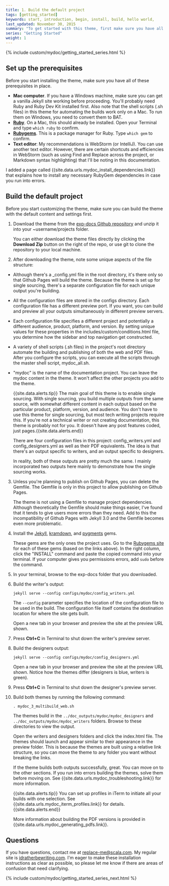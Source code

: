 ```yaml
---
title: 1. Build the default project
tags: [getting_started]
keywords: start, introduction, begin, install, build, hello world,
last_updated: November 30, 2015
summary: "To get started with this theme, first make sure you have all the prerequisites in place; then build the theme following the sample build commands. Because this theme is set up for single sourcing projects, it doesn't follow the same pattern as most Jekyll projects (which have just a _config.yml file in the root directory)."
series: "Getting Started"
weight: 1
---
```


{% include custom/mydoc/getting_started_series.html %}
## Set up the prerequisites

Before you start installing the theme, make sure you have all of these prerequisites in place.

* **Mac computer**. If you have a Windows machine, make sure you can get a vanilla Jekyll site working before proceeding. You'll probably need Ruby and Ruby Dev Kit installed first. Also note that the shell scripts (.sh files) in this theme for automating the builds work only on a Mac. To run them on Windows, you need to convert them to BAT.
* **[Ruby](https://www.ruby-lang.org/en/)**. On a Mac, this should already be installed. Open your Terminal and type `which ruby` to confirm.
* **[Rubygems](https://rubygems.org/pages/download)**. This is a package manager for Ruby. Type `which gem` to confirm.
* **Text editor**: My recommendations is WebStorm (or IntelliJ). You can use another text editor. However, there are certain shortcuts and efficiencies in WebStorm (such as using Find and Replace across the project, or Markdown syntax highlighting) that I'll be noting in this documentation.

I added a page called {{site.data.urls.mydoc_install_dependencies.link}} that explains how to install any necessary RubyGem dependencies in case you run into errors.

## Build the default project

Before you start customizing the theme, make sure you can build the theme with the default content and settings first.

1. Download the theme from the [exp-docs Github repository](https://github.com/scala-inc/exp-docs) and unzip it into your ~username/projects folder.

    You can either download the theme files directly by clicking the **Download Zip** button on the right of the repo, or use git to clone the repository to your local machine.

2. After downloading the theme, note some unique aspects of the file structure:
 * Although there's a \_config.yml file in the root directory, it's there only so that Github Pages will build the theme. Because the theme is set up for single sourcing, there's a separate configuration file for each unique output you're building.
 * All the configuration files are stored in the configs directory. Each configuration file has a different preview port. If you want, you can build and preview all your outputs simultaneously in different preview servers.
 * Each configuration file specifies a different project and potentially a different audience, product, platform, and version. By setting unique values for these properties in the includes/custom/conditions.html file, you determine how the sidebar and top navigation get constructed.
 * A variety of shell scripts (.sh files) in the project's root directory automate the building and publishing of both the web and PDF files. After you configure the scripts, you can execute all the scripts through the master shell script, mydoc_all.sh.
 * "mydoc" is the name of the documentation project. You can leave the mydoc content in the theme. It won't affect the other projects you add to the theme.

    {{site.data.alerts.tip}} The main goal of this theme is to enable single sourcing. With single sourcing, you build multiple outputs from the same source, with somewhat different content in each output based on the particular product, platform, version, and audience. You don't have to use this theme for single sourcing, but most tech writing projects require this. If you're not a technical writer or not creating documentation, this theme is probably not for you. It doesn't have any post features coded, just pages.{{site.data.alerts.end}}

    There are four configuration files in this project: config_writers.yml and config_designers.yml as well as their PDF equivalents. The idea is that there's an output specific to writers, and an output specific to designers.

    In reality, both of these outputs are pretty much the same. I mainly incorporated two outputs here mainly to demonstrate how the single sourcing works.

3. Unless you're planning to publish on Github Pages, you can delete the Gemfile. The Gemfile is only in this project to allow publishing on Github Pages.

	The theme is not using a Gemfile to manage project dependencies. Although theoretically the Gemfile should make things easier, I've found that it tends to give users more errors than they need. Add to this the incompatibility of Github Pages with Jekyll 3.0 and the Gemfile becomes even more problematic.

4. Install the [Jekyll](https://rubygems.org/gems/jekyll), [kramdown](https://rubygems.org/gems/kramdown), and [pygments](https://rubygems.org/gems/pygments.rb) gems.

	These gems are the only ones the project uses. Go to the [Rubygems site](https://rubygems.org) for each of these gems (based on the links above). In the right column, click the "INSTALL" command and paste the copied command into your terminal. If your computer gives you permissions errors, add `sudo` before the command.

5. In your terminal, browse to the exp-docs folder that you downloaded.
6. Build the writer's output:

    ```
    jekyll serve --config configs/mydoc/config_writers.yml
    ```

    The `--config` parameter specifies the location of the configuration file to be used in the build. The configuration file itself contains the destination location for where the site gets built.

    Open a new tab in your browser and preview the site at the preview URL shown.

7. Press **Ctrl+C** in Terminal to shut down the writer's preview server.
8. Build the designers output:

    ```
    jekyll serve --config configs/mydoc/config_designers.yml
    ```

    Open a new tab in your browser and preview the site at the preview URL shown. Notice how the themes differ (designers is blue, writers is green).

9. Press **Ctrl+C** in Terminal to shut down the designer's preview server.
10. Build both themes by running the following command:

	```
	. mydoc_3_multibuild_web.sh
	```

	The themes build in the `../doc_outputs/mydoc/mydoc_designers` and `../doc_outputs/mydoc/mydoc_writers` folders. Browse to these directories to view the output.

	Open the writers and designers folders and click the index.html file. The themes should launch and appear similar to their appearance in the preview folder. This is because the themes are built using a relative link structure, so you can move the theme to any folder you want without breaking the links.

    If the theme builds both outputs successfully, great. You can move on to the other sections. If you run into errors building the themes, solve them before moving on. See {{site.data.urls.mydoc_troubleshooting.link}} for more information.

	{{site.data.alerts.tip}} You can set up profiles in iTerm to initiate all your builds with one selection. See {{site.data.urls.mydoc_iterm_profiles.link}} for details. {{site.data.alerts.end}}

	More information about building the PDF versions is provided in {{site.data.urls.mydoc_generating_pdfs.link}}.

## Questions

If you have questions, contact me at <a href="mailto:replace-me@scala.com">replace-me@scala.com</a>. My regular site is [idratherbewriting.com](http://idratherbewriting.com). I'm eager to make these installation instructions as clear as possible, so please let me know if there are areas of confusion that need clarifying.

{% include custom/mydoc/getting_started_series_next.html %}




